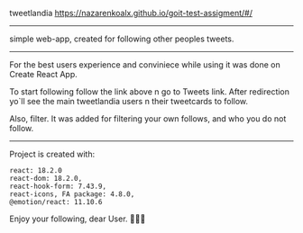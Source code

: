 tweetlandia
https://nazarenkoalx.github.io/goit-test-assigment/#/

---

simple web-app, created for following other peoples tweets.

---

For the best users experience and conviniece while using it was done on Create React App.

To start following follow the link above n go to Tweets link.
After redirection yo`ll see the main tweetlandia users n their tweetcards to follow.

Also, filter. It was added for filtering your own follows, and who you do not follow.

---

Project is created with:

    react: 18.2.0
    react-dom: 18.2.0,
    react-hook-form: 7.43.9,
    react-icons, FA package: 4.8.0,
    @emotion/react: 11.10.6

Enjoy your following, dear User. 🎉🎊🎉
